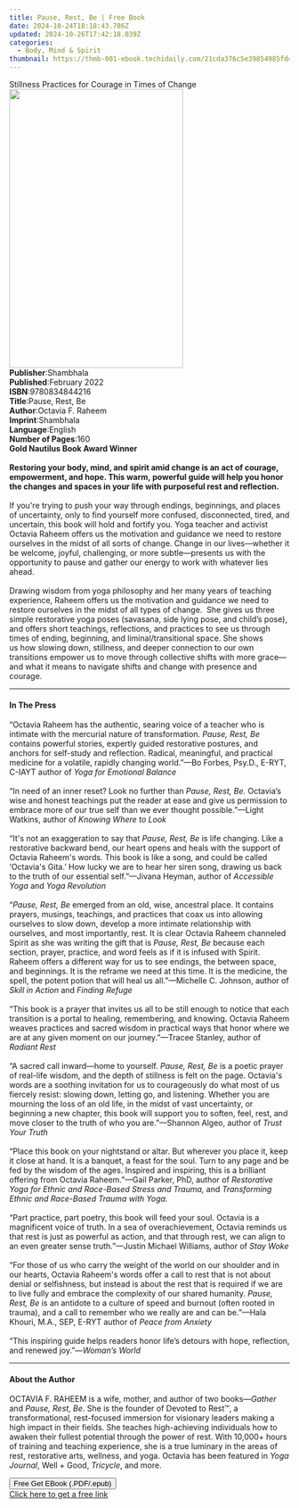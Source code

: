 ```yaml
---
title: Pause, Rest, Be | Free Book
date: 2024-10-24T18:18:43.786Z
updated: 2024-10-26T17:42:18.039Z
categories:
  - Body, Mind & Spirit
thumbnail: https://thmb-001-ebook.techidaily.com/21cda376c5e39854985fd4c9ba9cfe0c9532284c215b6a8ac4949da82a89db4d.jpg
---
```

<main id="book-container">
  <div class="flex flex-col">
    <div class="book-brief flex-1 py-6 px-4 sm:p-6 md:py-10 md:px-8">
      <!-- brief-->
      <div class="book-brief-main">
        Stillness Practices for Courage in Times of Change
      </div>
    </div>
    <div
      class="book-meta-info flex-1 grid gap-4 col-start-1 col-end-3 row-start-1 sm:mb-6 sm:grid-cols-4 lg:gap-6 lg:col-start-2 lg:row-end-6 lg:row-span-6 lg:mb-0"
    >
      <div
        class="book-meta-info-left place-content-center mt-4 p-4 text-sm leading-6 col-start-2 col-span-2 dark:text-slate-400"
      >
        <img
          class="w-full h-500 object-cover rounded-lg sm:h-255 sm:col-span-2 lg:col-span-full"
          src="https://img-001-ebook.techidaily.com/5535ddf39ebcb8a65c2d729b71427b6d2c4fcbcd39b1e3c867ffedb968c89301.jpg"
          alt=""
          width="312"
          height="500"
        />
      </div>
      <div
        class="book-meta-info-right mt-2 col-start-1 row-start-2 col-span-3 self-center"
      >
        <!-- meta data  -->
        <div class="flex flex-col px-4 md:px-8">
          <div class="flex-1">
            <strong>Publisher</strong>:<span class="px-2">Shambhala</span>
          </div>
          <div class="flex-1">
            <strong>Published</strong>:<span class="px-2">February 2022</span>
          </div>
          <div class="flex-1">
            <strong>ISBN</strong>:<span class="px-2">9780834844216</span>
          </div>
          <div class="flex-1">
            <strong>Title</strong>:<span class="px-2">Pause, Rest, Be</span>
          </div>
          <div class="flex-1">
            <strong>Author</strong>:<span class="px-2">Octavia F. Raheem</span>
          </div>
          <div class="flex-1">
            <strong>Imprint</strong>:<span class="px-2">Shambhala</span>
          </div>
          <div class="flex-1">
            <strong>Language</strong>:<span class="px-2">English</span>
          </div>
          <div class="flex-1">
            <strong>Number of Pages</strong>:<span class="px-2">160</span>
          </div>
        </div>
      </div>
    </div>
    <div class="book-description flex-1 py-6 px-4 sm:p-6 md:py-10 md:px-8">
      <div class="book-description-main">
        <div accordion-content="" id="description">
          <b
            ><b
              ><b>Gold&nbsp;Nautilus Book Award Winner </b><br /><br />Restoring
              your body, mind, and spirit amid change is an act of courage,
              empowerment, and hope. This warm,&nbsp;powerful&nbsp;guide will
              help you honor the changes and spaces in your life with purposeful
              rest and reflection.</b
            ></b
          ><br /><br />If you're trying to push your way through endings,
          beginnings, and places of uncertainty, only to find yourself more
          confused, disconnected, tired, and uncertain, this book will hold and
          fortify you. Yoga teacher and activist Octavia Raheem offers us the
          motivation and guidance we need to restore ourselves in the midst of
          all sorts of change.&nbsp;Change in our lives—whether it be welcome,
          joyful, challenging, or more subtle—presents us with the opportunity
          to pause and gather our energy to work with whatever lies
          ahead.&nbsp;&nbsp;<br />&nbsp;<br />Drawing wisdom from yoga
          philosophy and her many years of teaching experience, Raheem offers us
          the motivation and guidance we need to restore ourselves in the midst
          of all&nbsp;types&nbsp;of change.&nbsp; She gives us three simple
          restorative yoga poses (savasana, side lying pose, and child’s pose),
          and offers short teachings, reflections, and practices to see us
          through times of ending, beginning, and&nbsp;liminal/transitional
          space. She&nbsp;shows us&nbsp;how slowing down, stillness, and
          deeper&nbsp;connection to our own transitions empower us to move
          through collective shifts with more grace—and what it means to
          navigate shifts and change with presence and courage.
        </div>
        <div class="accordion-fader"></div>
      </div>
    </div>
    <div class="book-excerpts flex-1 py-6 px-4 sm:p-6 md:py-10 md:px-8">
      <!-- excerpts-->
      <div class="book-excerpts-main">
        <hr />
        <h4 class="placeholder placeholder-heading">
          <span>In The Press</span>
        </h4>
        <p>
          “Octavia Raheem has the authentic, searing voice of a teacher who is
          intimate with the mercurial nature of transformation.
          <i>Pause, Rest, Be</i> contains powerful stories, expertly guided
          restorative postures, and anchors for self-study and reflection.
          Radical, meaningful, and practical medicine for a volatile, rapidly
          changing world.”—Bo Forbes, Psy.D., E-RYT, C-IAYT author of
          <i>Yoga for Emotional Balance</i> <br /><br />“In need of an inner
          reset? Look no further than <i>Pause, Rest, Be.</i> Octavia’s wise and
          honest teachings put the reader at ease and give us permission to
          embrace more of our true self than we ever thought possible.”—Light
          Watkins, author of <i>Knowing Where to Look</i><br />
          &nbsp;<br />
          “It's not an exaggeration to say that<i> Pause, Rest, Be</i> is life
          changing. Like a restorative backward bend, our heart opens and heals
          with the support of Octavia Raheem's words. This book is like a song,
          and could be called ‘Octavia's Gita.’ How lucky we are to hear her
          siren song, drawing us back to the truth of our essential
          self.”—Jivana Heyman, author of <i>Accessible Yoga</i> and
          <i>Yoga Revolution</i><br />
          <br />
          “<i>Pause, Rest, Be</i> emerged from an old, wise, ancestral place. It
          contains prayers, musings, teachings, and practices that coax us into
          allowing ourselves to slow down, develop a more
          intimate&nbsp;relationship with ourselves, and most importantly, rest.
          It is clear Octavia Raheem channeled Spirit as she was writing the
          gift that is <i>Pause, Rest, Be</i> because each section, prayer,
          practice, and word feels as if it is infused with Spirit. Raheem
          offers a different way for us to see endings, the between space, and
          beginnings. It is the reframe we need at this time. It is the
          medicine, the spell, the potent potion that will heal us
          all.”—Michelle C. Johnson, author of <i>Skill in Action</i> and
          <i>Finding Refuge</i><br /><br />
          “This book is a prayer that invites us all to be still enough to
          notice that each transition&nbsp;is a portal to healing, remembering,
          and knowing. Octavia Raheem weaves practices and sacred wisdom&nbsp;in
          practical ways that honor where we are at any given moment on our
          journey.”—Tracee Stanley,<i> </i>author of<i> Radiant Rest</i><br />
          &nbsp;<br />
          “A sacred call inward—home to yourself. <i>Pause, Rest, Be</i> is a
          poetic prayer of real-life wisdom, and the depth of stillness is felt
          on the page. Octavia's words are a soothing invitation for us&nbsp;to
          courageously do what most of us fiercely resist: slowing down, letting
          go, and listening. Whether you are mourning the loss of an old life,
          in the midst of vast uncertainty, or beginning a new chapter, this
          book will support you to soften, feel, rest, and move closer to the
          truth of who you are.”—Shannon Algeo, author of <i>Trust Your Truth</i
          ><br />
          &nbsp;<br />
          “Place this book on your nightstand or altar. But wherever you place
          it, keep it close at hand. It is a banquet, a feast for the soul. Turn
          to any page and be fed by the wisdom of the ages. Inspired and
          inspiring, this is a brilliant offering from Octavia Raheem.”—Gail
          Parker, PhD, author of
          <i>Restorative Yoga for Ethnic and Race-Based Stress and Trauma,</i>
          and <i>Transforming Ethnic and Race-Based Trauma with Yoga.</i
          ><br /><br />
          “Part practice, part poetry, this book will feed your soul. Octavia is
          a magnificent&nbsp;voice of truth. In a sea of overachievement,
          Octavia reminds us that rest is just as powerful as action, and that
          through rest, we can align to an even greater sense truth.”—Justin
          Michael Williams,<i> </i>author of <i>Stay Woke</i><br /><br />“For
          those of us who carry the weight of the world on our shoulder and in
          our hearts, Octavia Raheem's words offer a call to rest that is not
          about denial or selfishness, but instead is about the rest that is
          required if we are to live fully and embrace the complexity of our
          shared humanity. <i>Pause, Rest, Be</i> is an antidote to a culture of
          speed and burnout (often rooted in trauma), and a call to remember who
          we really are and can be.”—Hala Khouri, M.A., SEP, E-RYT author of
          <i>Peace from Anxiety</i><br /><br />“This inspiring guide helps
          readers honor life’s detours with hope, reflection, and renewed
          joy.”—<i>Woman’s World</i>
        </p>
      </div>
    </div>
    <div class="book-about-author flex-1 py-6 px-4 sm:p-6 md:py-10 md:px-8">
      <!-- about author-->
      <div class="book-main-author-main">
        <hr />
        <h4 class="placeholder placeholder-heading">
          <span>About the Author</span>
        </h4>
        <p>
          OCTAVIA F. RAHEEM is a wife, mother, and author of two books—<i
            >Gather</i
          >
          and <i>Pause, Rest, Be</i>. She is the founder of Devoted to Rest™, a
          transformational, rest-focused immersion for visionary leaders making
          a high impact in their fields. She teaches high-achieving individuals
          how to awaken their fullest potential through the power of rest. With
          10,000+ hours of training and teaching experience, she is a true
          luminary in the areas of rest, restorative arts, wellness, and yoga.
          Octavia has been featured in <i>Yoga Journal</i>, Well + Good,
          <i>Tricycle</i>,&nbsp;and more.
        </p>
      </div>
    </div>
    <div class="book-free-get flex-1 py-6 px-4 sm:p-6 md:py-10 md:px-8">
      <button
        id="btn-free-get"
        class="bg-blue-500 hover:bg-blue-700 text-white font-bold py-2 px-4 rounded"
      >
        Free Get EBook (.PDF/.epub)
      </button>
      <div id="countdown-display" class="px-2 text-lg mt-2"></div>
      <a
        id="free-link"
        class="hidden bg-blue-500 hover:bg-blue-700 text-white font-bold py-2 px-4 rounded"
        href="https://www.ebooks.com/en-us/book/210393724/pause-rest-be/octavia-f-raheem/"
        target="_blank"
        >Click here to get a free link</a
      >
    </div>
    <script>
      let countdownTime = 0;
      let countdownInterval = null;
      document
        .getElementById('btn-free-get')
        .addEventListener('click', startCountdown);
      function startCountdown() {
        countdownTime = new Date().getTime() + 60000 * 3;
        countdownInterval = setInterval(updateCountdown, 1000);
        document.getElementById('btn-free-get').disabled = true;
        document
          .getElementById('btn-free-get')
          .classList.add('bg-gray-500', 'cursor-not-allowed');
      }
      function updateCountdown() {
        let currentTime = new Date().getTime();
        let timeLeft = countdownTime - currentTime;
        let secondsLeft = Math.floor(timeLeft / 1000);
        document.getElementById('countdown-display').innerHTML =
          `Remaining time: ${secondsLeft} seconds.`;
        if (secondsLeft <= 0) {
          clearInterval(countdownInterval);
          document.getElementById('btn-free-get').classList.add('hidden');
          document.getElementById('free-link').classList.remove('hidden');
          document.getElementById('countdown-display').innerHTML = '';
        }
      }
    </script>
  </div>
</main>

<ins class="adsbygoogle"
      style="display:block"
      data-ad-client="ca-pub-7571918770474297"
      data-ad-slot="8358498916"
      data-ad-format="auto"
      data-full-width-responsive="true"></ins>
    